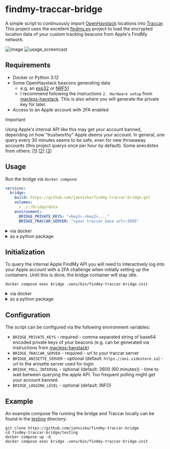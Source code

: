 # findmy-traccar-bridge



A simple script to continuously import [OpenHaystack](https://github.com/seemoo-lab/openhaystack) locations into [Traccar](https://www.traccar.org/).
This project uses the excellent [findmy.py](https://github.com/malmeloo/FindMy.py) project to load the encrypted location data
of your custom tracking beacons from Apple's FindMy network.

![image](https://github.com/user-attachments/assets/6f6b73d3-7cf5-4062-ad7a-13c3fbde2d6b)
![usage_screencast](https://github.com/user-attachments/assets/aa041c66-8490-470f-9abc-8da229c421d4)

## Requirements

- Docker or Python 3.12
- Some OpenHaystack beacons generating data
  - e.g. an [esp32](https://github.com/dchristl/macless-haystack/blob/main/firmware/ESP32/README.md) or [NRF51](https://github.com/dchristl/macless-haystack/blob/main/firmware/nrf5x/README.md)
  - I recommend following the instructions `2. Hardware setup` from [macless-haystack](https://github.com/dchristl/macless-haystack?tab=readme-ov-file#setup). This is also where you will generate the private key for later.
- Access to an Apple account with 2FA enabled
> [!IMPORTANT]
> Using Apple's internal API like this may get your account banned, depending on how "trustworthy" Apple deems your account.
> In general, one query every 30 minutes seems to be safe, even for new throwaway accounts (this project querys once per hour by default).
> Some anecdotes from others:
> [[1]](https://github.com/dchristl/macless-haystack/pull/30#issuecomment-1858816159)
> [[2]](https://news.ycombinator.com/item?id=42480693)
> [[3]](https://news.ycombinator.com/item?id=42482047)

## Usage
Run the bridge via `docker compose`:
```yml
services:
  bridge:
    build: https://github.com/jannisko/findmy-traccar-bridge.git
    volumes:
      - ./:/bridge/data
    environment:
      BRIDGE_PRIVATE_KEYS: "<key1>,<key2>,..."
      BRIDGE_TRACCAR_SERVER: "<your traccar base url>:5055"
```

<details>
  <summary>via docker</summary>

  ```shell
  docker build -t findmy-traccar-bridge https://github.com/jannisko/findmy-traccar-bridge.git
  docker run -d --name bridge \
  -v ./:/data
  -e BRIDGE_PRIVATE_KEYS="<key1>,<key2>,..."
  -e BRIDGE_TRACCAR_URL="<your traccar base url>"
  findmy-traccar-bridge
  ```
</details>

<details>
  <summary>as a python package</summary>

  ```shell
  export BRIDGE_PRIVATE_KEYS="<key1>,<key2>,..." BRIDGE_TRACCAR_SERVER="<your traccar base url>"
  uvx --from=git+https://github.com/jannisko/findmy-traccar-bridge findmy-traccar-bridge
  ```
</details>

## Initialization

To query the internal Apple FindMy API you will need to interactively log into your Apple account with a 2FA challenge
when initially setting up the containers. Until this is done, the bridge container will stay idle.

```shell
docker compose exec bridge .venv/bin/findmy-traccar-bridge-init
```

<details>
  <summary>via docker</summary>

  ```shell
  docker exec -it bridge .venv/bin/findmy-traccar-bridge-init
  ```
</details>
<details>
  <summary>as a python package</summary>

  ```shell
  uvx --from=git+https://github.com/jannisko/findmy-traccar-bridge findmy-traccar-bridge-init
  ```
</details>

## Configuration

The script can be configured via the following environment variables:

- `BRIDGE_PRIVATE_KEYS` - required - comma separated string of base64 encoded private keys of your beacons (e.g. can be generated via instructions from [macless-haystack](https://github.com/dchristl/macless-haystack?tab=readme-ov-file#hardware-setup))
- `BRIDGE_TRACCAR_SERVER` - required - url to your traccar server
- `BRIDGE_ANISETTE_SERVER` - optional (default: `https://ani.sidestore.io`) - url to the anisette server used for login
- `BRIDGE_POLL_INTERVAL` - optional (default: 3600 (60 minutes)) - time to wait between querying the apple API. Too frequent polling might get your account banned.
- `BRIDGE_LOGGING_LEVEL` - optional (default: INFO)

## Example

An example compose file running the bridge and Traccar locally can be found in the [testing](./testing) directory:
```shell
git clone https://github.com/jannisko/findmy-traccar-bridge
cd findmy-traccar-bridge/testing
docker compose up -d
docker compose exec bridge .venv/bin/findmy-traccar-bridge-init
```
